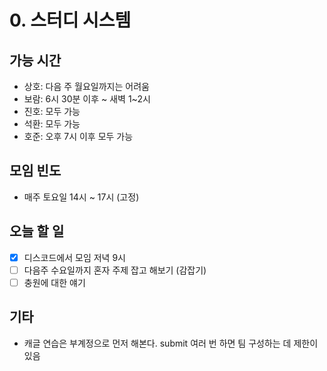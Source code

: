 # 0. 스터디 시스템

## 가능 시간

- 상호: 다음 주 월요일까지는 어려움 
- 보람: 6시 30분 이후 ~ 새벽 1~2시
- 진호: 모두 가능 
- 석환: 모두 가능
- 호준: 오후 7시 이후 모두 가능

## 모임 빈도

- 매주 토요일 14시 ~ 17시 (고정)

## 오늘 할 일

- [x] 디스코드에서 모임 저녁 9시 
- [ ] 다음주 수요일까지 혼자 주제 잡고 해보기 (감잡기)  
- [ ] 충원에 대한 얘기 

## 기타

- 캐글 연습은 부계정으로 먼저 해본다. submit 여러 번 하면 팀 구성하는 데 제한이 있음 
